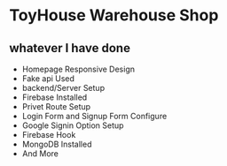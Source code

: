 # ToyHouse Warehouse Shop #
## whatever I have done ##
- Homepage Responsive Design
- Fake api Used
- backend/Server Setup
- Firebase Installed
- Privet Route Setup
- Login Form and Signup Form Configure
- Google Signin Option Setup
- Firebase Hook
- MongoDB Installed
- And More